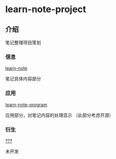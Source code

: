 # learn-note-project
## 介绍
笔记整理项目策划

### 信息
[learn-note](https://gitee.com/LRoInt/learn-note)

笔记具体内容部分

### 应用
[learn-note-program](https://gitee.com/LRoInt/learn-note-program)

应用部分，对笔记内容的处理显示
（此部分考虑开源）

### 衍生
[???](???)

未开发